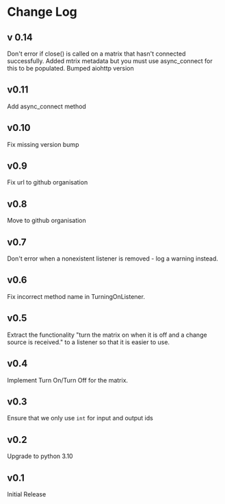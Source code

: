Change Log
=======================

v 0.14
------------

Don't error if close() is called on a matrix that hasn't connected successfully.
Added mtrix metadata but you must use async_connect for this to be populated. 
Bumped aiohttp version


v0.11
------------

Add async_connect method

v0.10
------------

Fix missing version bump 

v0.9
------------

Fix url to github organisation


v0.8
------------

Move to github organisation

v0.7
------------

Don't error when a nonexistent listener is removed - log a warning instead.


v0.6
------------

Fix incorrect method name in TurningOnListener.

v0.5
------------

Extract the functionality "turn the matrix on when it is off and a change source is received." to a listener
so that it is easier to use.

v0.4
------------

Implement Turn On/Turn Off for the matrix.

v0.3
------------

Ensure that we only use `int` for input and output ids

v0.2
------------

Upgrade to python 3.10

v0.1
------------

Initial Release
